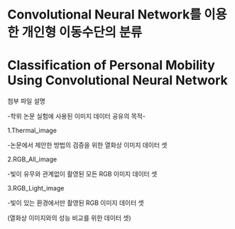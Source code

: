 # Convolutional Neural Network를 이용한 개인형 이동수단의 분류

# Classification of Personal Mobility Using Convolutional Neural Network



첨부 파일 설명

-학위 논문 실험에 사용된 이미지 데이터 공유의 목적-

1.Thermal_image

-논문에서 제안한 방법의 검증을 위한 열화상 이미지 데이터 셋

2.RGB_All_image

-빛이 유무와 관계없이 촬영된 모든  RGB 이미지 데이터 셋

3.RGB_Light_image

-빛이 있는 환경에서만 촬영된 RGB 이미지 데이터 셋

 (열화상 이미지와의 성능 비교를 위한 데이터 셋)
